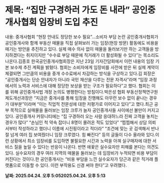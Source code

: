 # **제목: “집만 구경하러 가도 돈 내라” 공인중개사협회 임장비 도입 추진**

  내용: 중개사협회 “현장 안내도 정당한 보수 필요”…소비자 부담 논란										공인중개사협회가 공인중개사와 함께 부동산 매물을 직접 살펴보러 가는 임장(현장 방문) 활동에도 비용을 매기는 방안을 추진하고 있다. 실제 매수 의사 없이 매물을 둘러보기만 하는 고객들을 방지하겠다는 취지이지만 “수수료 부담 때문에 직거래가 더 활성화될 수 있다”는 목소리도 나온다.김종호 한국공인중개사협회장은 지난 23일 기자간담회에서 이런 내용의 임장 기본 보수제 추진 계획을 밝혔다. 협회는 소비자에게 임장비를 사전에 받은 뒤 실제 계약이 체결되면 그만큼의 비용을 중개 수수료에서 차감하는 방식을 구상하고 있다.김 회장은 “공인중개사는 단순 안내자가 아니라 국민 재산을 다루는 전문 자격사”라며 “임장 과정에서의 노력과 서비스에 대해 정당한 보상을 받는 구조가 필요하다”고 했다. 협회는 이를 위해 공인중개사법 개정 논의도 병행한다는 방침이다.박은성 협회 부동산정책연구원 제도개선과장은 “지금은 중개사를 통해 임장을 진행해도 아무런 보수 없이 끝나는 경우가 대부분”이라며 “이는 직업적 전문성에 대한 저평가로 이어지고 있다”고 했다.최근 공부 목적으로 실매물을 둘러보는 임장 크루가 늘자 공인중개사들 사이에선 불만이 커지고 있다. 공인중개사 커뮤니티에는 “집 구경하러 오는 사람 응대하느라 진짜 고객을 놓치는 경우가 많다” “손님인 척 약속 잡더니 8명이 몰려온 적도 있었다” “찝찝해서 상담 의뢰서부터 작성하라고 했더니 이름에 시진핑이라고 적더라” “조건에 맞는 곳 검색해서 반나절 넘게 여러 집 보여줬더니 임장 크루였다. 힘 빠진다” 등의 글들이 다수 올라와 있다.이런 상황에서 최소 임장비를 도입하면 불필요한 시간과 노력을 아껴 실구매자에 대한 서비스 질을 높일 수 있다는 반응이 나온다. 반면 애꿎은 실수요자만 피해를 본다는 의견도 있다. 실수요자의 경우 여러 지역의 매물을 둘러보는 데 임장비가 누적되면 비용 부담이 커진다는 것이다.한 공인중개사는 “비용 부담을 느낀 실수요자가 당근과 같은 직거래 플랫폼으로 이동할 수 있다. 이런 부작용도 신경 써야 한다”고 우려했다.

  **날짜: 2025.04.24. 오후 5:052025.04.24. 오후 5:13**